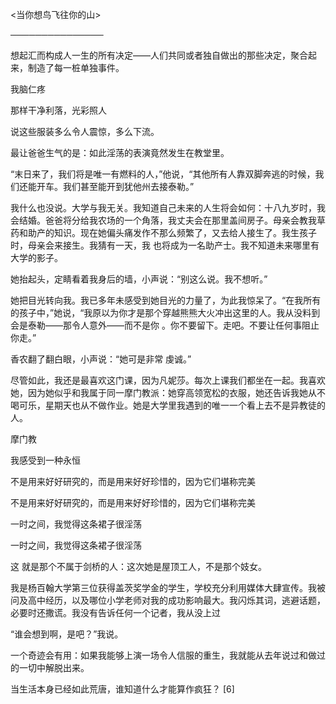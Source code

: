 <当你想鸟飞往你的山>  

───────────────  

 想起汇而构成人一生的所有决定——人们共同或者独自做出的那些决定，聚合起来，制造了每一桩单独事件。  

 我脑仁疼  

 那样干净利落，光彩照人  

 说这些服装多么令人震惊，多么下流。  

 最让爸爸生气的是：如此淫荡的表演竟然发生在教堂里。  

 “末日来了，我们将是唯一有燃料的人，”他说，“其他所有人靠双脚奔逃的时候，我们还能开车。我们甚至能开到犹他州去接泰勒。”  

 我什么也没说。大学与我无关。我知道自己未来的人生将会如何：十八九岁时，我会结婚。爸爸将分给我农场的一个角落，我丈夫会在那里盖间房子。母亲会教我草药和助产的知识。现在她偏头痛发作不那么频繁了，又去给人接生了。我生孩子时，母亲会来接生。我猜有一天，我 也将成为一名助产士。我不知道未来哪里有大学的影子。  

 她抬起头，定睛看着我身后的墙，小声说：“别这么说。我不想听。”  

 她把目光转向我。我已多年未感受到她目光的力量了，为此我惊呆了。“在我所有的孩子中，”她说，“我原以为你才是那个穿越熊熊大火冲出这里的人。我从没料到会是泰勒——那令人意外——而不是你 。你不要留下。走吧。不要让任何事阻止你走。”  

 香农翻了翻白眼，小声说：“她可是非常 虔诚。”  

 尽管如此，我还是最喜欢这门课，因为凡妮莎。每次上课我们都坐在一起。我喜欢她，因为她似乎和我属于同一摩门教派：她穿高领宽松的衣服，她还告诉我她从不喝可乐，星期天也从不做作业。她是大学里我遇到的唯一一个看上去不是异教徒的人。  

 摩门教  

 我感受到一种永恒  

 不是用来好好研究的，而是用来好好珍惜的，因为它们堪称完美  

 不是用来好好研究的，而是用来好好珍惜的，因为它们堪称完美  

 一时之间，我觉得这条裙子很淫荡  

 一时之间，我觉得这条裙子很淫荡  

 这 就是那个不属于剑桥的人：这次她是屋顶工人，不是那个妓女。  

 我是杨百翰大学第三位获得盖茨奖学金的学生，学校充分利用媒体大肆宣传。我被问及高中经历，以及哪位小学老师对我的成功影响最大。我闪烁其词，逃避话题，必要时还撒谎。我没有告诉任何一个记者，我从没上过  

 “谁会想到啊，是吧？”我说。  

 一个奇迹会有用：如果我能够上演一场令人信服的重生，我就能从去年说过和做过的一切中解脱出来。  

 当生活本身已经如此荒唐，谁知道什么才能算作疯狂？ [6]   

